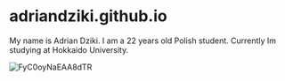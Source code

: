 # adriandziki.github.io

My name is Adrian Dziki. I am a 22 years old Polish student. Currently Im studying at Hokkaido University.

![FyC0oyNaEAA8dTR](https://github.com/adziuxd/adriandziki.github.io/assets/172417464/cbb26a79-4170-4068-8de3-0840b1a79446)
